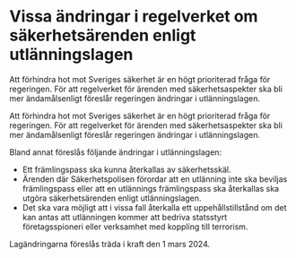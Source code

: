 # Vissa ändringar i regelverket om säkerhetsärenden enligt utlänningslagen

Att förhindra hot mot Sveriges säkerhet är en högt prioriterad fråga för regeringen. För att regelverket för ärenden med säkerhetsaspekter ska bli mer ändamålsenligt föreslår regeringen ändringar i utlänningslagen.

Att förhindra hot mot Sveriges säkerhet är en högt prioriterad fråga för regeringen. För att regelverket för ärenden med säkerhetsaspekter ska bli mer ändamålsenligt föreslår regeringen ändringar i utlänningslagen.

Bland annat föreslås följande ändringar i utlänningslagen:

* Ett främlingspass ska kunna återkallas av säkerhetsskäl.
* Ärenden där Säkerhetspolisen förordar att en utlänning inte ska
beviljas främlingspass eller att en utlännings främlingspass ska
återkallas ska utgöra säkerhetsärenden enligt utlänningslagen.
* Det ska vara möjligt att i vissa fall återkalla ett uppehållstillstånd om
det kan antas att utlänningen kommer att bedriva statsstyrt företagsspioneri eller verksamhet med koppling till terrorism.

Lagändringarna föreslås träda i kraft den 1 mars 2024.
